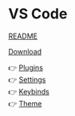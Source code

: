 # VS Code

[README](../../README.md)

[Download](https://code.visualstudio.com/download)

👉 [Plugins](./geral/plugins.md)<br />
👉 [Settings](./geral/settings.md)<br />
👉 [Keybinds](./geral/keybinds.md)<br />
👉 [Theme](./geral/theme.md)<br />
